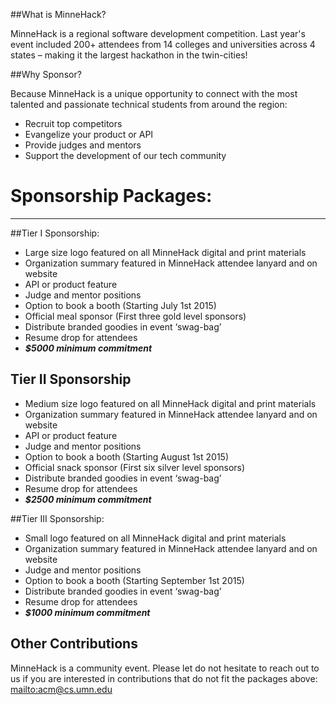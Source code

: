 ##What is MinneHack?

MinneHack is a regional software development competition. Last year's event included 200+ attendees from 14 colleges and universities across 4 states – making it the largest hackathon in the twin-cities!

##Why Sponsor?

Because MinneHack is a unique opportunity to connect with the most talented and passionate technical students from around the region:

- Recruit top competitors
- Evangelize your product or API
- Provide judges and mentors
- Support the development of our tech community

# Sponsorship Packages:
---
##Tier I Sponsorship:
- Large size logo featured on all MinneHack digital and print materials
- Organization summary featured in MinneHack attendee lanyard and on website
- API or product feature
- Judge and mentor positions
- Option to book a booth (Starting July 1st 2015)
- Official meal sponsor (First three gold level sponsors)
- Distribute branded goodies in event ‘swag-bag’
- Resume drop for attendees
- ***$5000 minimum commitment***

## Tier II Sponsorship
- Medium size logo featured on all MinneHack digital and print materials
- Organization summary featured in MinneHack attendee lanyard and on website
- API or product feature
- Judge and mentor positions
- Option to book a booth (Starting August 1st 2015)
- Official snack sponsor (First six silver level sponsors)
- Distribute branded goodies in event ‘swag-bag’
- Resume drop for attendees
- ***$2500 minimum commitment***

##Tier III Sponsorship:

- Small logo featured on all MinneHack digital and print materials
- Organization summary featured in MinneHack attendee lanyard and on website
- Judge and mentor positions
- Option to book a booth (Starting September 1st 2015)
- Distribute branded goodies in event ‘swag-bag’
- Resume drop for attendees
- ***$1000 minimum commitment***

## Other Contributions
MinneHack is a community event.  Please let do not hesitate to reach out to us if you are interested in contributions that do not fit the packages above: <mailto:acm@cs.umn.edu>
 